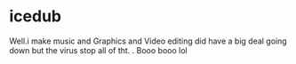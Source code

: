# icedub
Well.i make music and Graphics and Video editing did have a big deal going down but the virus stop all of tht. . Booo booo lol 
